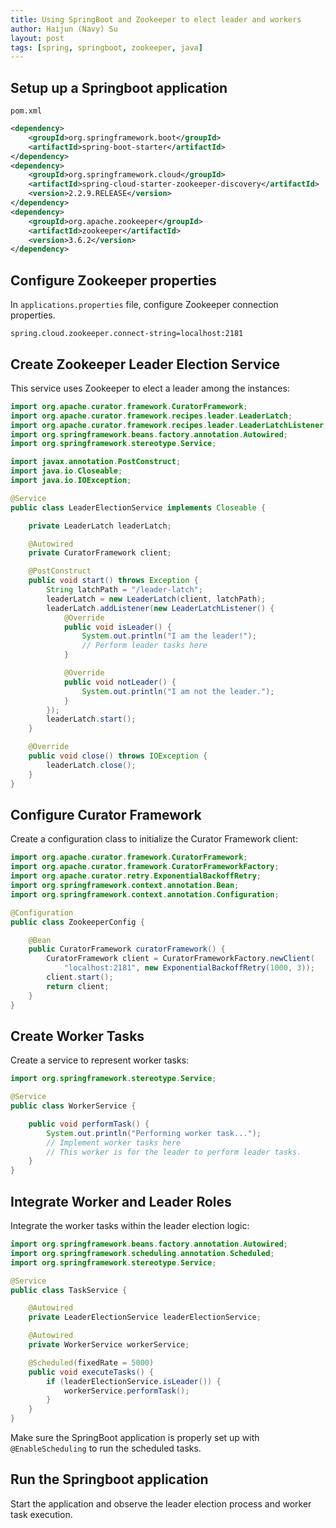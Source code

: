 ```yaml
---
title: Using SpringBoot and Zookeeper to elect leader and workers
author: Haijun (Navy) Su
layout: post
tags: [spring, springboot, zookeeper, java]
---
```


## Setup up a Springboot application

`pom.xml`

```xml
<dependency>
    <groupId>org.springframework.boot</groupId>
    <artifactId>spring-boot-starter</artifactId>
</dependency>
<dependency>
    <groupId>org.springframework.cloud</groupId>
    <artifactId>spring-cloud-starter-zookeeper-discovery</artifactId>
    <version>2.2.9.RELEASE</version>
</dependency>
<dependency>
    <groupId>org.apache.zookeeper</groupId>
    <artifactId>zookeeper</artifactId>
    <version>3.6.2</version>
</dependency>
```

## Configure Zookeeper properties

In `applications.properties` file, configure Zookeeper connection properties.

```properties
spring.cloud.zookeeper.connect-string=localhost:2181
```

## Create Zookeeper Leader Election Service

This service uses Zookeeper to elect a leader among the instances:

```java
import org.apache.curator.framework.CuratorFramework;
import org.apache.curator.framework.recipes.leader.LeaderLatch;
import org.apache.curator.framework.recipes.leader.LeaderLatchListener;
import org.springframework.beans.factory.annotation.Autowired;
import org.springframework.stereotype.Service;

import javax.annotation.PostConstruct;
import java.io.Closeable;
import java.io.IOException;

@Service
public class LeaderElectionService implements Closeable {

    private LeaderLatch leaderLatch;

    @Autowired
    private CuratorFramework client;

    @PostConstruct
    public void start() throws Exception {
        String latchPath = "/leader-latch";
        leaderLatch = new LeaderLatch(client, latchPath);
        leaderLatch.addListener(new LeaderLatchListener() {
            @Override
            public void isLeader() {
                System.out.println("I am the leader!");
                // Perform leader tasks here
            }

            @Override
            public void notLeader() {
                System.out.println("I am not the leader.");
            }
        });
        leaderLatch.start();
    }

    @Override
    public void close() throws IOException {
        leaderLatch.close();
    }
}
```

## Configure Curator Framework

Create a configuration class to initialize the Curator Framework client:

```java
import org.apache.curator.framework.CuratorFramework;
import org.apache.curator.framework.CuratorFrameworkFactory;
import org.apache.curator.retry.ExponentialBackoffRetry;
import org.springframework.context.annotation.Bean;
import org.springframework.context.annotation.Configuration;

@Configuration
public class ZookeeperConfig {

    @Bean
    public CuratorFramework curatorFramework() {
        CuratorFramework client = CuratorFrameworkFactory.newClient(
            "localhost:2181", new ExponentialBackoffRetry(1000, 3));
        client.start();
        return client;
    }
}
```

## Create Worker Tasks

Create a service to represent worker tasks:

```java
import org.springframework.stereotype.Service;

@Service
public class WorkerService {

    public void performTask() {
        System.out.println("Performing worker task...");
        // Implement worker tasks here
        // This worker is for the leader to perform leader tasks.
    }
}
```

## Integrate Worker and Leader Roles

Integrate the worker tasks within the leader election logic:

```java
import org.springframework.beans.factory.annotation.Autowired;
import org.springframework.scheduling.annotation.Scheduled;
import org.springframework.stereotype.Service;

@Service
public class TaskService {

    @Autowired
    private LeaderElectionService leaderElectionService;

    @Autowired
    private WorkerService workerService;

    @Scheduled(fixedRate = 5000)
    public void executeTasks() {
        if (leaderElectionService.isLeader()) {
            workerService.performTask();
        }
    }
}
```

Make sure the SpringBoot application is properly set up with `@EnableScheduling` to run the scheduled tasks.

## Run the Springboot application

Start the application and observe the leader election process and worker task execution.
